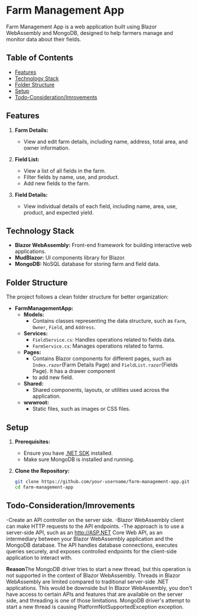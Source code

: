 # Farm Management App

Farm Management App is a web application built using Blazor WebAssembly and MongoDB, designed to help farmers manage and monitor data about their fields.

## Table of Contents

- [Features](#features)
- [Technology Stack](#technology-stack)
- [Folder Structure](#folder-structure)
- [Setup](#setup)
- [Todo-Consideration/Imrovements ](#todo)

## Features

1. **Farm Details:**
   - View and edit farm details, including name, address, total area, and owner information.

2. **Field List:**
   - View a list of all fields in the farm.
   - Filter fields by name, use, and product.
   - Add new fields to the farm.

3. **Field Details:**
   - View individual details of each field, including name, area, use, product, and expected yield.

## Technology Stack

- **Blazor WebAssembly:** Front-end framework for building interactive web applications.
- **MudBlazor:** UI components library for Blazor.
- **MongoDB:** NoSQL database for storing farm and field data.

## Folder Structure

The project follows a clean folder structure for better organization:

- **FarmManagementApp:**
  - **Models:**
    - Contains classes representing the data structure, such as `Farm`, `Owner`, `Field`, and `Address`.
  - **Services:**
    - `FieldService.cs`: Handles operations related to fields data.
    - `FarmService.cs`: Manages operations related to farms.
  - **Pages:**
    - Contains Blazor components for different pages, such as `Index.razor`(Farm Details Page) and `FieldList.razor`(Fields Page). It has a drawer component
    - to add new field.
  - **Shared:**
    - Shared components, layouts, or utilities used across the application.
  - **wwwroot:**
    - Static files, such as images or CSS files.

## Setup

1. **Prerequisites:**
   - Ensure you have [.NET SDK](https://dotnet.microsoft.com/download) installed.
   - Make sure MongoDB is installed and running.

2. **Clone the Repository:**
   ```bash
   git clone https://github.com/your-username/farm-management-app.git
   cd farm-management-app

## Todo-Consideration/Imrovements

-Create an API controller on the server side.
-Blazor WebAssembly client can make HTTP requests to the API endpoints.
-The approach is to use a server-side API, such as an http://ASP.NET  Core Web API, as an intermediary between your Blazor WebAssembly application and the MongoDB database. The API handles database connections, executes queries securely, and exposes controlled endpoints for the client-side application to interact with.

**Reason**The MongoDB driver tries to start a new thread, but this operation is not supported in the context of Blazor WebAssembly. Threads in Blazor WebAssembly are limited compared to traditional server-side .NET applications. This would be downside but 
In Blazor WebAssembly, you don't have access to certain APIs and features that are available on the server side, and threading is one of those limitations. MongoDB driver's attempt to start a new thread is causing PlatformNotSupportedException exception.

